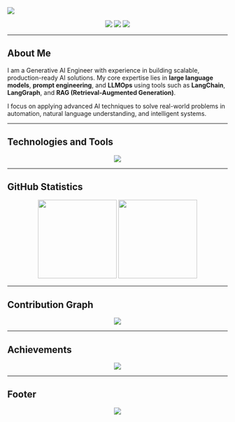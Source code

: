 <!-- 🌀 Animated Header (Professional) -->
<img src="https://readme-typing-svg.herokuapp.com?font=Fira+Code&size=26&pause=1000&color=00F7FF&center=true&vCenter=true&width=900&height=80&lines=Hi,+I'm+Ramkishan+Rohila;AI+Engineer+|+Prompt+Engineer+|+LLMOps+Specialist+|+LangChain+Developer;Designing+AI+that+Communicates,+Thinks,+and+Learns" />

<!-- 💼 Contact & Social Links -->
<p align="center">
  <a href="mailto:ramkishannhr222@gmail.com"><img src="https://img.shields.io/badge/Email-D14836?style=for-the-badge&logo=gmail&logoColor=white" /></a>
  <a href="https://www.linkedin.com/in/ramkishanrohila"><img src="https://img.shields.io/badge/LinkedIn-0A66C2?style=for-the-badge&logo=linkedin&logoColor=white" /></a>
  <a href="https://instagram.com/ram_rohila"><img src="https://img.shields.io/badge/Instagram-E4405F?style=for-the-badge&logo=instagram&logoColor=white" /></a>
</p>

---

## About Me

I am a Generative AI Engineer with experience in building scalable, production-ready AI solutions. My core expertise lies in **large language models**, **prompt engineering**, and **LLMOps** using tools such as **LangChain**, **LangGraph**, and **RAG (Retrieval-Augmented Generation)**.  

I focus on applying advanced AI techniques to solve real-world problems in automation, natural language understanding, and intelligent systems.

---

## Technologies and Tools

<p align="center">
  <img src="https://skillicons.dev/icons?i=python,tensorflow,pytorch,fastapi,flask,docker,git,vscode,linux,github,gcp,vercel" />
</p>

---

## GitHub Statistics

<div align="center">
  <img height="180em" src="https://github-readme-stats.vercel.app/api?username=ramkishan576&show_icons=true&theme=tokyonight&hide_border=true" />
  <img height="180em" src="https://github-readme-stats.vercel.app/api/top-langs/?username=ramkishan576&layout=compact&theme=tokyonight&hide_border=true" />
</div>

---

## Contribution Graph

<p align="center">
  <img src="https://github-readme-activity-graph.vercel.app/graph?username=ramkishan576&theme=react-dark&hide_border=true&area=true" />
</p>

---

## Achievements

<p align="center">
  <img src="https://github-profile-trophy.vercel.app/?username=ramkishan576&theme=gruvbox&no-frame=true&row=1&column=7" />
</p>

---

## Footer

<p align="center">
  <img src="https://capsule-render.vercel.app/api?type=waving&height=100&color=gradient&section=footer"/>
</p>
